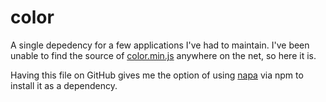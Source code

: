 # color
A single depedency for a few applications I've had to maintain. I've been unable to find the source of [color.min.js](color.min.js) anywhere on the net, so here it is.

Having this file on GitHub gives me the option of using [napa](https://github.com/shama/napa) via npm to install it as a dependency.
